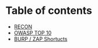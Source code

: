 # Table of contents

* [RECON](README.md)
* [OWASP TOP 10](owasp-top-10.md)
* [BURP / ZAP Shortucts](burp-zap-shortucts.md)
